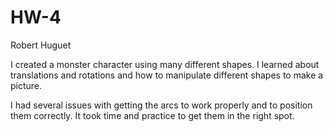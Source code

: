 # HW-4
Robert Huguet



I created a monster character using many different shapes. I learned about translations and rotations and how to manipulate different shapes to make a picture.

I had several issues with getting the arcs to work properly and to position them correctly. It took time and practice to get them in the right spot.
